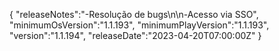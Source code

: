 {
  "releaseNotes":"-Resolução de bugs\n\n-Acesso via SSO",
  "minimumOsVersion":"1.1.193",
  "minimumPlayVersion":"1.1.193",
  "version":"1.1.194",
  "releaseDate":"2023-04-20T07:00:00Z"
}
